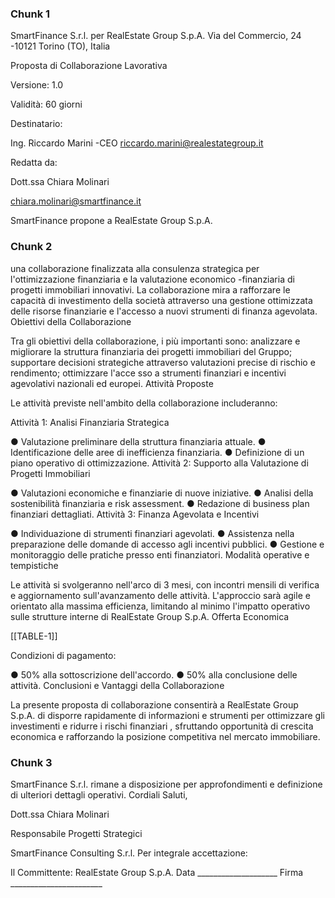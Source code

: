 ### Chunk 1

SmartFinance S.r.l. per RealEstate Group S.p.A. Via del Commercio, 24 -10121 Torino (TO), Italia

Proposta di Collaborazione Lavorativa

Versione: 1.0

Validità: 60 giorni

Destinatario:

Ing. Riccardo Marini -CEO riccardo.marini@realestategroup.it

Redatta da:

Dott.ssa Chiara Molinari

chiara.molinari@smartfinance.it

SmartFinance propone  a RealEstate Group  S.p.A.

### Chunk 2

una  collaborazione  finalizzata  alla consulenza strategica per l'ottimizzazione finanziaria e la valutazione economico -finanziaria di progetti immobiliari innovativi. La collaborazione mira a rafforzare le capacità di investimento  della  società  attraverso  una  gestione  ottimizzata  delle  risorse  finanziarie  e l'accesso a nuovi strumenti di finanza agevolata. Obiettivi della Collaborazione

Tra gli obiettivi della collaborazione, i più importanti sono: analizzare e migliorare la struttura finanziaria  dei  progetti  immobiliari  del  Gruppo;  supportare  decisioni  strategiche  attraverso valutazioni  precise  di  rischio  e  rendimento;  ottimizzare  l'acce sso  a  strumenti  finanziari  e incentivi agevolativi nazionali ed europei. Attività Proposte

Le attività previste nell'ambito della collaborazione includeranno:

Attività 1: Analisi Finanziaria Strategica

● Valutazione preliminare della struttura finanziaria attuale. ● Identificazione delle aree di inefficienza finanziaria. ● Definizione di un piano operativo di ottimizzazione. Attività 2: Supporto alla Valutazione di Progetti Immobiliari

● Valutazioni economiche e finanziarie di nuove iniziative. ● Analisi della sostenibilità finanziaria e risk assessment. ● Redazione di business plan finanziari dettagliati. Attività 3: Finanza Agevolata e Incentivi

● Individuazione di strumenti finanziari agevolati. ● Assistenza nella preparazione delle domande di accesso agli incentivi pubblici. ● Gestione e monitoraggio delle pratiche presso enti finanziatori. Modalità operative e tempistiche

Le attività si svolgeranno nell'arco di 3 mesi, con incontri mensili di verifica e aggiornamento sull'avanzamento  delle  attività. L'approccio  sarà  agile  e  orientato  alla  massima  efficienza, limitando al minimo l'impatto operativo sulle strutture interne di RealEstate Group S.p.A. Offerta Economica

[[TABLE-1]]

Condizioni di pagamento:

● 50% alla sottoscrizione dell'accordo. ● 50% alla conclusione delle attività. Conclusioni e Vantaggi della Collaborazione

La  presente  proposta  di  collaborazione  consentirà  a  RealEstate  Group  S.p.A. di  disporre rapidamente di informazioni e strumenti per ottimizzare gli investimenti e ridurre i rischi finanziari , sfruttando opportunità di crescita economica e rafforzando la posizione competitiva nel mercato immobiliare.

### Chunk 3

SmartFinance  S.r.l. rimane  a  disposizione  per  approfondimenti  e  definizione  di  ulteriori dettagli operativi. Cordiali Saluti,

Dott.ssa Chiara Molinari

Responsabile Progetti Strategici

SmartFinance Consulting S.r.l. Per integrale accettazione:

Il Committente: RealEstate Group S.p.A. Data ____________________ Firma _______________________

